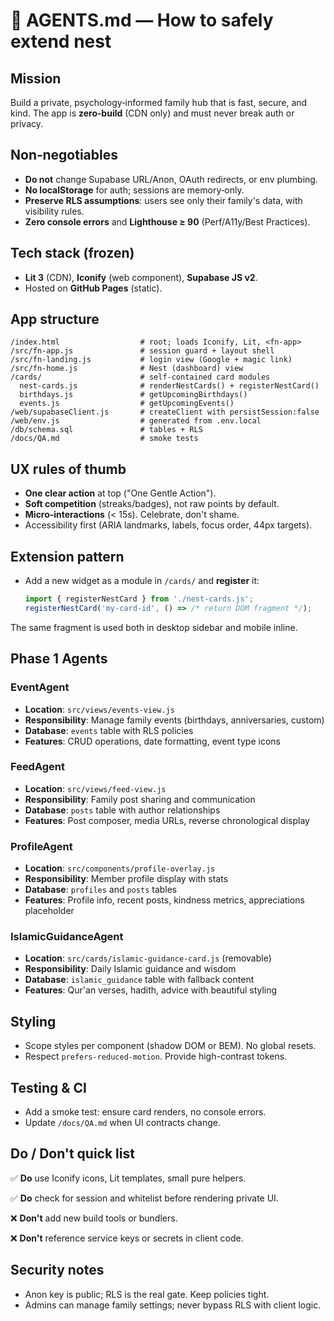 # 🤖 AGENTS.md — How to safely extend **nest**

## Mission
Build a private, psychology‑informed family hub that is fast, secure, and kind. The app is **zero‑build** (CDN only) and must never break auth or privacy.

## Non‑negotiables
- **Do not** change Supabase URL/Anon, OAuth redirects, or env plumbing.
- **No localStorage** for auth; sessions are memory‑only.
- **Preserve RLS assumptions**: users see only their family's data, with visibility rules.
- **Zero console errors** and **Lighthouse ≥ 90** (Perf/A11y/Best Practices).

## Tech stack (frozen)
- **Lit 3** (CDN), **Iconify** (web component), **Supabase JS v2**.
- Hosted on **GitHub Pages** (static).

## App structure

```
/index.html                  # root; loads Iconify, Lit, <fn-app>
/src/fn-app.js               # session guard + layout shell
/src/fn-landing.js           # login view (Google + magic link)
/src/fn-home.js              # Nest (dashboard) view
/cards/                      # self-contained card modules
  nest-cards.js              # renderNestCards() + registerNestCard()
  birthdays.js               # getUpcomingBirthdays()
  events.js                  # getUpcomingEvents()
/web/supabaseClient.js       # createClient with persistSession:false
/web/env.js                  # generated from .env.local
/db/schema.sql               # tables + RLS
/docs/QA.md                  # smoke tests
```

## UX rules of thumb
- **One clear action** at top ("One Gentle Action").
- **Soft competition** (streaks/badges), not raw points by default.
- **Micro‑interactions** (< 15s). Celebrate, don't shame.
- Accessibility first (ARIA landmarks, labels, focus order, 44px targets).

## Extension pattern
- Add a new widget as a module in `/cards/` and **register** it:
  ```js
  import { registerNestCard } from './nest-cards.js';
  registerNestCard('my-card-id', () => /* return DOM fragment */);
  ```

The same fragment is used both in desktop sidebar and mobile inline.

## Phase 1 Agents

### EventAgent
- **Location**: `src/views/events-view.js`
- **Responsibility**: Manage family events (birthdays, anniversaries, custom)
- **Database**: `events` table with RLS policies
- **Features**: CRUD operations, date formatting, event type icons

### FeedAgent  
- **Location**: `src/views/feed-view.js`
- **Responsibility**: Family post sharing and communication
- **Database**: `posts` table with author relationships
- **Features**: Post composer, media URLs, reverse chronological display

### ProfileAgent
- **Location**: `src/components/profile-overlay.js`
- **Responsibility**: Member profile display with stats
- **Database**: `profiles` and `posts` tables
- **Features**: Profile info, recent posts, kindness metrics, appreciations placeholder

### IslamicGuidanceAgent
- **Location**: `src/cards/islamic-guidance-card.js` (removable)
- **Responsibility**: Daily Islamic guidance and wisdom
- **Database**: `islamic_guidance` table with fallback content
- **Features**: Qur'an verses, hadith, advice with beautiful styling

## Styling
- Scope styles per component (shadow DOM or BEM). No global resets.
- Respect `prefers-reduced-motion`. Provide high-contrast tokens.

## Testing & CI
- Add a smoke test: ensure card renders, no console errors.
- Update `/docs/QA.md` when UI contracts change.

## Do / Don't quick list

✅ **Do** use Iconify icons, Lit templates, small pure helpers.

✅ **Do** check for session and whitelist before rendering private UI.

❌ **Don't** add new build tools or bundlers.

❌ **Don't** reference service keys or secrets in client code.

## Security notes
- Anon key is public; RLS is the real gate. Keep policies tight.
- Admins can manage family settings; never bypass RLS with client logic.